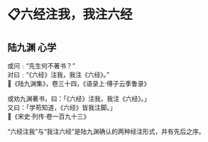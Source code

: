 # 📋六经注我，我注六经  
## 陆九渊 心学

或问﹕“先生何不著书？”  
对曰﹕“《六经》注我，我注《六经》。”  
📎《陆九渊集》，卷三十四，《语录上·傅子云季鲁录》

或劝九渊著书，曰：「《六经》注我，我注《六经》。」  
又曰：「学苟知道，《六经》皆我注脚。」  
📎《宋史·列传·卷一百九十三》

“六经注我”与“我注六经”是陆九渊确认的两种经注形式，并有先后之序。
